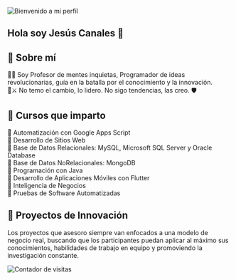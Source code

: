 ![Bienvenido a mi perfil](https://i.postimg.cc/G2fn3Q7c/banner.jpg)

## Hola soy Jesús Canales 👋

## 🚀 Sobre mí
👨‍💻 Soy Profesor de mentes inquietas, Programador de ideas revolucionarias, guía en la batalla por el conocimiento y la innovación.  
🦁⚔️ No temo el cambio, lo lidero. No sigo tendencias, las creo. 🛡️

## 📌 Cursos que imparto
🔹 Automatización con Google Apps Script  
🔹  Desarrollo de Sitios Web  
🔹 Base de Datos Relacionales: MySQL, Microsoft SQL Server y Oracle Database  
🔹 Base de Datos NoRelacionales: MongoDB  
🔹  Programación con Java  
🔹 Desarrollo de Aplicaciones Móviles con Flutter  
🔹 Inteligencia de Negocios  
🔹 Pruebas de Software Automatizadas  

## 🎯 Proyectos de Innovación
Los proyectos que asesoro siempre van enfocados a una modelo de negocio real, buscando que los participantes puedan aplicar al máximo sus conocimientos, habilidades de trabajo en equipo y promoviendo la investigación constante.  

![Contador de visitas](https://komarev.com/ghpvc/?username=teach-jesus-canales&color=blue)


